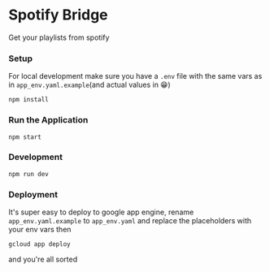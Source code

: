 # Spotify Bridge

Get your playlists from spotify

### Setup
For local development make sure you have a `.env` file with the same vars as in `app_env.yaml.example`(and actual values in 😁)

```
npm install
```

### Run the Application
```
npm start
```

### Development
```
npm run dev
```

### Deployment
It's super easy to deploy to google app engine, rename `app_env.yaml.example` to  `app_env.yaml` and replace the placeholders with your env vars then

```
gcloud app deploy
```

and you're all sorted
